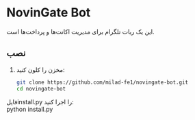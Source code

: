 # NovinGate Bot

این یک ربات تلگرام برای مدیریت اکانت‌ها و پرداخت‌ها است.

## نصب
1. مخزن را کلون کنید:
   ```bash
   git clone https://github.com/milad-fe1/novingate-bot.git
   cd novingate-bot

 فایلinstall.py را اجرا کنید:  
 python install.py